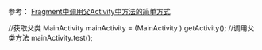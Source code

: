 
参考： [Fragment中调用父Activity中方法的简单方式](http://blog.csdn.net/ocean20/article/details/40678265)

//获取父类
MainActivity mainActivity = (MainActivity ) getActivity();
//调用父类方法
mainActivity.test();
